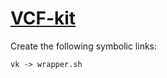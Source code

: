 # [VCF-kit](https://hpc.nih.gov/apps/vcf-kit.html)

Create the following symbolic links:
```
vk -> wrapper.sh
```
